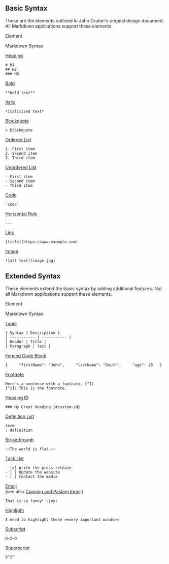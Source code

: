 ## Basic Syntax[](https://www.markdownguide.org/cheat-sheet/#basic-syntax)

These are the elements outlined in John Gruber’s original design document. All Markdown applications support these elements.

Element

Markdown Syntax

[Heading](https://www.markdownguide.org/basic-syntax/#headings)

```
# H1   
## H2   
### H3
```

[Bold](https://www.markdownguide.org/basic-syntax/#bold)

`**bold text**`

[Italic](https://www.markdownguide.org/basic-syntax/#italic)

`*italicized text*`

[Blockquote](https://www.markdownguide.org/basic-syntax/#blockquotes-1)

`> blockquote`

[Ordered List](https://www.markdownguide.org/basic-syntax/#ordered-lists)

```
1. First item   
2. Second item   
3. Third item   
```

[Unordered List](https://www.markdownguide.org/basic-syntax/#unordered-lists)

```
- First item   
- Second item   
- Third item   
```

[Code](https://www.markdownguide.org/basic-syntax/#code)

`` `code` ``

[Horizontal Rule](https://www.markdownguide.org/basic-syntax/#horizontal-rules)

`---`

[Link](https://www.markdownguide.org/basic-syntax/#links)

`[title](https://www.example.com)`

[Image](https://www.markdownguide.org/basic-syntax/#images-1)

`![alt text](image.jpg)`

## Extended Syntax[](https://www.markdownguide.org/cheat-sheet/#extended-syntax)

These elements extend the basic syntax by adding additional features. Not all Markdown applications support these elements.

Element

Markdown Syntax

[Table](https://www.markdownguide.org/extended-syntax/#tables)

```
| Syntax | Description |   
| ----------- | ----------- |   
| Header | Title |   
| Paragraph | Text |
```

[Fenced Code Block](https://www.markdownguide.org/extended-syntax/#fenced-code-blocks)

```   
{     "firstName": "John",     "lastName": "Smith",     "age": 25   }   
```

[Footnote](https://www.markdownguide.org/extended-syntax/#footnotes)

`Here's a sentence with a footnote. [^1]  `    
`[^1]: This is the footnote.`

[Heading ID](https://www.markdownguide.org/extended-syntax/#heading-ids)

`### My Great Heading {#custom-id}`

[Definition List](https://www.markdownguide.org/extended-syntax/#definition-lists)

```
term   
: definition
```

[Strikethrough](https://www.markdownguide.org/extended-syntax/#strikethrough)

`~~The world is flat.~~`

[Task List](https://www.markdownguide.org/extended-syntax/#task-lists)

```
- [x] Write the press release   
- [ ] Update the website   
- [ ] Contact the media
```

[Emoji](https://www.markdownguide.org/extended-syntax/#emoji)  
(see also [Copying and Pasting Emoji](https://www.markdownguide.org/extended-syntax/#copying-and-pasting-emoji))

`That is so funny! :joy:`

[Highlight](https://www.markdownguide.org/extended-syntax/#highlight)

`I need to highlight these ==very important words==.`

[Subscript](https://www.markdownguide.org/extended-syntax/#subscript)

`H~2~O`

[Superscript](https://www.markdownguide.org/extended-syntax/#superscript)

`X^2^`